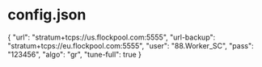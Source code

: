 # config.json
{   "url": "stratum+tcps://us.flockpool.com:5555",   "url-backup": "stratum+tcps://eu.flockpool.com:5555",   "user": "88.Worker_SC",   "pass": "123456",   "algo": "gr",   "tune-full": true }
